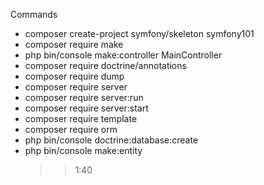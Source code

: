 Commands

- composer create-project symfony/skeleton symfony101
- composer require make
- php bin/console make:controller MainController
- composer require doctrine/annotations
- composer require dump
- composer require server
- composer require server:run
- composer require server:start
- composer require template
- composer require orm
- php bin/console doctrine:database:create
- php bin/console make:entity
  > > 1:40

